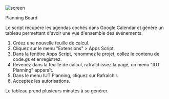 
![screen](https://github.com/user-attachments/assets/e8342d44-6914-4652-9e42-21f3bdb6c509)

Planning Board

Le script récupère les agendas cochés dans Google Calendar et génère un tableau permettant d'avoir une vue d'ensemble des événements.

1. Créez une nouvelle feuille de calcul.
2. Cliquez sur le menu "Extensions" > Apps Script.
3. Dans la fenêtre Apps Script, renommez le projet, collez le contenu de code.gs et enregistrez.
4. Revenez dans la feuille de calcul, rafraîchissez la page, un menu "IUT Planning" apparaît.
5. Dans le menu IUT Planning, cliquez sur Rafraîchir.
6. Acceptez les autorisations.

Le tableau prend plusieurs minutes à se générer.
